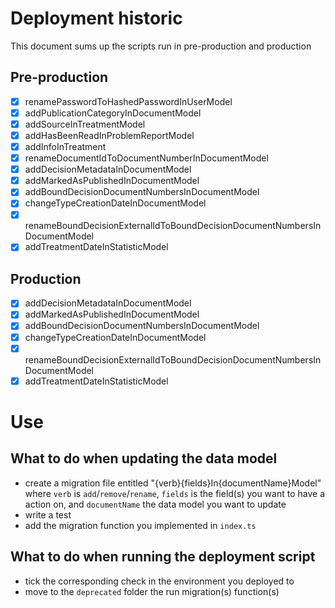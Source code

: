 # Deployment historic

This document sums up the scripts run in pre-production and production

## Pre-production

- [x] renamePasswordToHashedPasswordInUserModel
- [x] addPublicationCategoryInDocumentModel
- [x] addSourceInTreatmentModel
- [x] addHasBeenReadInProblemReportModel
- [x] addInfoInTreatment
- [x] renameDocumentIdToDocumentNumberInDocumentModel
- [x] addDecisionMetadataInDocumentModel
- [x] addMarkedAsPublishedInDocumentModel
- [x] addBoundDecisionDocumentNumbersInDocumentModel
- [x] changeTypeCreationDateInDocumentModel
- [x] renameBoundDecisionExternalIdToBoundDecisionDocumentNumbersInDocumentModel
- [x] addTreatmentDateInStatisticModel

## Production

- [x] addDecisionMetadataInDocumentModel
- [x] addMarkedAsPublishedInDocumentModel
- [x] addBoundDecisionDocumentNumbersInDocumentModel
- [x] changeTypeCreationDateInDocumentModel
- [x] renameBoundDecisionExternalIdToBoundDecisionDocumentNumbersInDocumentModel
- [x] addTreatmentDateInStatisticModel

# Use

## What to do when updating the data model

- create a migration file entitled "{verb}{fields}In{documentName}Model" where `verb` is `add`/`remove`/`rename`, `fields` is the field(s) you want to have a action on, and `documentName` the data model you want to update
- write a test
- add the migration function you implemented in `index.ts`

## What to do when running the deployment script

- tick the corresponding check in the environment you deployed to
- move to the `deprecated` folder the run migration(s) function(s)
